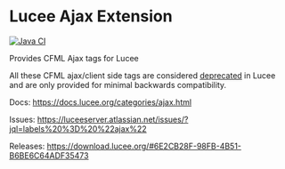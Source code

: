 # Lucee Ajax Extension

[![Java CI](https://github.com/lucee/extension-ajax/actions/workflows/main.yml/badge.svg)](https://github.com/lucee/extension-ajax/actions/workflows/main.yml)

Provides CFML Ajax tags for Lucee

All these CFML ajax/client side tags are considered [deprecated](https://docs.lucee.org/reference/deprecated.html) in Lucee and are only provided for minimal backwards compatibility.

Docs: https://docs.lucee.org/categories/ajax.html

Issues: https://luceeserver.atlassian.net/issues/?jql=labels%20%3D%20%22ajax%22

Releases: https://download.lucee.org/#6E2CB28F-98FB-4B51-B6BE6C64ADF35473
